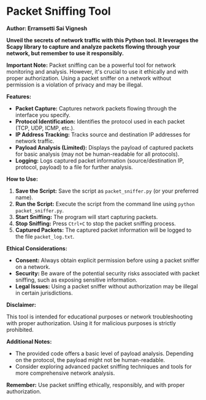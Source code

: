 # Packet Sniffing Tool

**Author: Erramsetti Sai Vignesh**

**Unveil the secrets of network traffic with this Python tool. It leverages the Scapy library to capture and analyze packets flowing through your network, but remember to use it responsibly.**

**Important Note:** Packet sniffing can be a powerful tool for network monitoring and analysis. However, it's crucial to use it ethically and with proper authorization. Using a packet sniffer on a network without permission is a violation of privacy and may be illegal.

**Features:**

* **Packet Capture:** Captures network packets flowing through the interface you specify.
* **Protocol Identification:** Identifies the protocol used in each packet (TCP, UDP, ICMP, etc.).
* **IP Address Tracking:** Tracks source and destination IP addresses for network traffic.
* **Payload Analysis (Limited):** Displays the payload of captured packets for basic analysis (may not be human-readable for all protocols).
* **Logging:** Logs captured packet information (source/destination IP, protocol, payload) to a file for further analysis.

**How to Use:**

1. **Save the Script:** Save the script as `packet_sniffer.py` (or your preferred name).
2. **Run the Script:** Execute the script from the command line using `python packet_sniffer.py`.
3. **Start Sniffing:** The program will start capturing packets.
4. **Stop Sniffing:** Press `Ctrl+C` to stop the packet sniffing process.
5. **Captured Packets:** The captured packet information will be logged to the file `packet_log.txt`.

**Ethical Considerations:**

* **Consent:** Always obtain explicit permission before using a packet sniffer on a network.
* **Security:** Be aware of the potential security risks associated with packet sniffing, such as exposing sensitive information.
* **Legal Issues:** Using a packet sniffer without authorization may be illegal in certain jurisdictions.

**Disclaimer:**

This tool is intended for educational purposes or network troubleshooting with proper authorization. Using it for malicious purposes is strictly prohibited.

**Additional Notes:**

* The provided code offers a basic level of payload analysis. Depending on the protocol, the payload might not be human-readable.
* Consider exploring advanced packet sniffing techniques and tools for more comprehensive network analysis.

**Remember:** Use packet sniffing ethically, responsibly, and with proper authorization.

